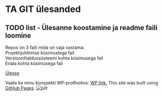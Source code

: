 # TA GIT ülesanded
<a name="readme-top"></a>
## TODO list - Ülesanne koostamine ja readme faili loomine
Repos on 3 faili mida on vaja vastama:</br>
  Projektijuhtimise küsimustega fail</br>
  Versioonihaldussüsteemi kohta küsimusega fail</br>
  Eriala kohta küsimusega fail</br>

<a href="#readme-top">Ülesse</a>

Vaata ka minu konspekti WP-protfoolios:
<a href="https://anastassiakostjuk24.thkit.ee/wp/" target="_blank">WP link.</a>
This site was built using [GitHub Pages](https://pages.github.com/).
![pilt](https://github.com/user-attachments/assets/267e6d82-2b0f-469e-a687-cb8824d7b60d)
